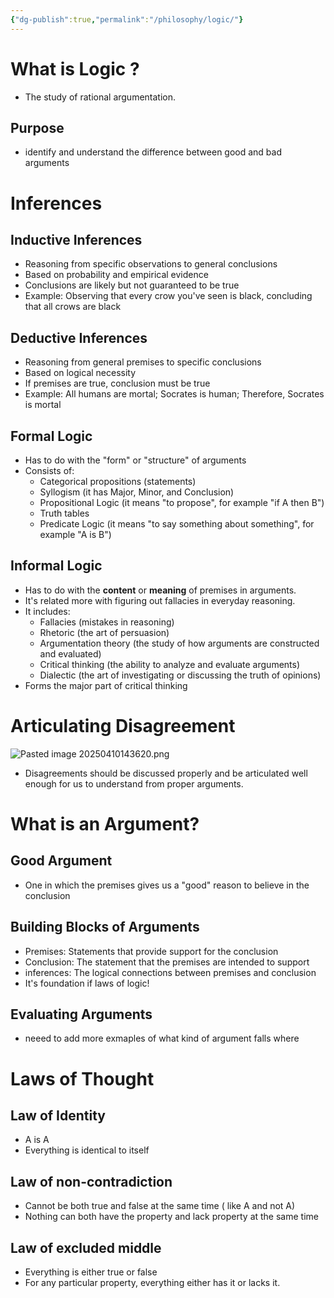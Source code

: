 ```yaml
---
{"dg-publish":true,"permalink":"/philosophy/logic/"}
---
```



# What is Logic ?

- The study of rational argumentation.

## Purpose

- identify and understand the difference between good and bad arguments

# Inferences

## Inductive Inferences

- Reasoning from specific observations to general conclusions
- Based on probability and empirical evidence
- Conclusions are likely but not guaranteed to be true
- Example: Observing that every crow you've seen is black, concluding that all crows are black

## Deductive Inferences

- Reasoning from general premises to specific conclusions
- Based on logical necessity
- If premises are true, conclusion must be true
- Example: All humans are mortal; Socrates is human; Therefore, Socrates is mortal

## Formal Logic

- Has to do with the "form" or "structure" of arguments
- Consists of:
  - Categorical propositions (statements)
  - Syllogism (it has Major, Minor, and Conclusion)
  - Propositional Logic (it means "to propose", for example "if A then B")
  - Truth tables
  - Predicate Logic (it means "to say something about something", for example "A is B")

## Informal Logic

- Has to do with the **content** or **meaning** of premises in arguments.
- It's related more with figuring out fallacies in everyday reasoning.
- It includes:
  - Fallacies (mistakes in reasoning)
  - Rhetoric (the art of persuasion)
  - Argumentation theory (the study of how arguments are constructed and evaluated)
  - Critical thinking (the ability to analyze and evaluate arguments)
  - Dialectic (the art of investigating or discussing the truth of opinions)
- Forms the major part of critical thinking

# Articulating Disagreement

![Pasted image 20250410143620.png](/img/user/Philosophy/Pasted%20image%2020250410143620.png)

- Disagreements should be discussed properly and be articulated well enough for us to understand from proper arguments.

# What is an Argument?

## Good Argument

- One in which the premises gives us a "good" reason to believe in the conclusion

## Building Blocks of Arguments

- Premises: Statements that provide support for the conclusion
- Conclusion: The statement that the premises are intended to support
- inferences: The logical connections between premises and conclusion
- It's foundation if laws of logic!

## Evaluating Arguments

- neeed to add more exmaples of what kind of argument falls where

# Laws of Thought

## Law of Identity

- A is A
- Everything is identical to itself

## Law of non-contradiction

- Cannot be both true and false at the same time ( like A and not A)
- Nothing can both have the property and lack property at the same time

## Law of excluded middle

- Everything is either true or false
- For any particular property, everything either has it or lacks it.
